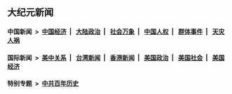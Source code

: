 ## 大纪元新闻

#### 中国新闻 &nbsp;>&nbsp; [中国经济](indexes/ncid283/README.md?05290045) &nbsp;| &nbsp; [大陆政治](indexes/ncid277/README.md?05290045) &nbsp;| &nbsp; [社会万象](indexes/ncid282/README.md?05290045) &nbsp;| &nbsp; [中国人权](indexes/ncid278/README.md?05290045) &nbsp;| &nbsp; [群体事件](indexes/ncid279/README.md?05290045) &nbsp;| &nbsp; [天灾人祸](indexes/ncid280/README.md?05290045)

#### 国际新闻 &nbsp;>&nbsp; [美中关系](indexes/nf1412576/README.md?05290045) &nbsp;| &nbsp; [台湾新闻](indexes/ncid1349361/README.md?05290045) &nbsp;| &nbsp; [香港新闻](indexes/ncid1349362/README.md?05290045) &nbsp;| &nbsp; [美国政治](indexes/ncid1078159/README.md?05290045) &nbsp;| &nbsp; [美国社会](indexes/ncid1078160/README.md?05290045) &nbsp;| &nbsp; [美国经济](indexes/ncid1078158/README.md?05290045)

#### 特别专题 &nbsp;>&nbsp; [中共百年历史](https://github.com/easy2view/epoch-special/blob/master/README.md?05290045)  
